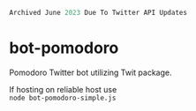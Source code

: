 ```py
Archived June 2023 Due To Twitter API Updates
```

# bot-pomodoro

Pomodoro Twitter bot utilizing Twit package.

If hosting on reliable host use  
```node bot-pomodoro-simple.js```
